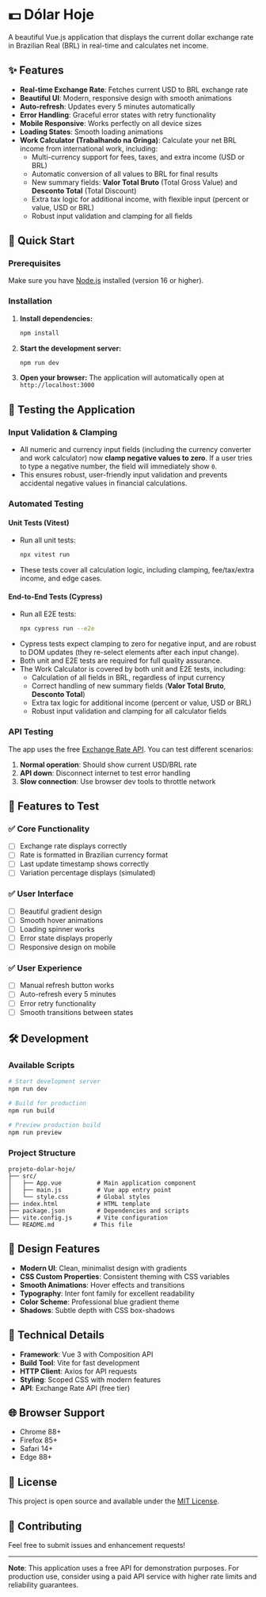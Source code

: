 # 💵 Dólar Hoje

A beautiful Vue.js application that displays the current dollar exchange rate in Brazilian Real (BRL) in real-time and calculates net income.

## ✨ Features

- **Real-time Exchange Rate**: Fetches current USD to BRL exchange rate
- **Beautiful UI**: Modern, responsive design with smooth animations
- **Auto-refresh**: Updates every 5 minutes automatically
- **Error Handling**: Graceful error states with retry functionality
- **Mobile Responsive**: Works perfectly on all device sizes
- **Loading States**: Smooth loading animations
- **Work Calculator (Trabalhando na Gringa)**: Calculate your net BRL income from international work, including:
  - Multi-currency support for fees, taxes, and extra income (USD or BRL)
  - Automatic conversion of all values to BRL for final results
  - New summary fields: **Valor Total Bruto** (Total Gross Value) and **Desconto Total** (Total Discount)
  - Extra tax logic for additional income, with flexible input (percent or value, USD or BRL)
  - Robust input validation and clamping for all fields

## 🚀 Quick Start

### Prerequisites

Make sure you have [Node.js](https://nodejs.org/) installed (version 16 or higher).

### Installation

1. **Install dependencies:**
   ```bash
   npm install
   ```

2. **Start the development server:**
   ```bash
   npm run dev
   ```

3. **Open your browser:**
   The application will automatically open at `http://localhost:3000`

## 🧪 Testing the Application

### Input Validation & Clamping

- All numeric and currency input fields (including the currency converter and work calculator) now **clamp negative values to zero**. If a user tries to type a negative number, the field will immediately show `0`.
- This ensures robust, user-friendly input validation and prevents accidental negative values in financial calculations.

### Automated Testing

#### Unit Tests (Vitest)

- Run all unit tests:
  ```bash
  npx vitest run
  ```
- These tests cover all calculation logic, including clamping, fee/tax/extra income, and edge cases.

#### End-to-End Tests (Cypress)

- Run all E2E tests:
  ```bash
  npx cypress run --e2e
  ```
- Cypress tests expect clamping to zero for negative input, and are robust to DOM updates (they re-select elements after each input change).
- Both unit and E2E tests are required for full quality assurance.
- The Work Calculator is covered by both unit and E2E tests, including:
  - Calculation of all fields in BRL, regardless of input currency
  - Correct handling of new summary fields (**Valor Total Bruto**, **Desconto Total**)
  - Extra tax logic for additional income (percent or value, USD or BRL)
  - Robust input validation and clamping for all calculator fields

### API Testing

The app uses the free [Exchange Rate API](https://exchangerate-api.com/). You can test different scenarios:

1. **Normal operation**: Should show current USD/BRL rate
2. **API down**: Disconnect internet to test error handling
3. **Slow connection**: Use browser dev tools to throttle network

## 📱 Features to Test

### ✅ Core Functionality
- [ ] Exchange rate displays correctly
- [ ] Rate is formatted in Brazilian currency format
- [ ] Last update timestamp shows correctly
- [ ] Variation percentage displays (simulated)

### ✅ User Interface
- [ ] Beautiful gradient design
- [ ] Smooth hover animations
- [ ] Loading spinner works
- [ ] Error state displays properly
- [ ] Responsive design on mobile

### ✅ User Experience
- [ ] Manual refresh button works
- [ ] Auto-refresh every 5 minutes
- [ ] Error retry functionality
- [ ] Smooth transitions between states

## 🛠️ Development

### Available Scripts

```bash
# Start development server
npm run dev

# Build for production
npm run build

# Preview production build
npm run preview
```

### Project Structure

```
projeto-dolar-hoje/
├── src/
│   ├── App.vue          # Main application component
│   ├── main.js          # Vue app entry point
│   └── style.css        # Global styles
├── index.html           # HTML template
├── package.json         # Dependencies and scripts
├── vite.config.js       # Vite configuration
└── README.md           # This file
```

## 🎨 Design Features

- **Modern UI**: Clean, minimalist design with gradients
- **CSS Custom Properties**: Consistent theming with CSS variables
- **Smooth Animations**: Hover effects and transitions
- **Typography**: Inter font family for excellent readability
- **Color Scheme**: Professional blue gradient theme
- **Shadows**: Subtle depth with CSS box-shadows

## 🔧 Technical Details

- **Framework**: Vue 3 with Composition API
- **Build Tool**: Vite for fast development
- **HTTP Client**: Axios for API requests
- **Styling**: Scoped CSS with modern features
- **API**: Exchange Rate API (free tier)

## 🌐 Browser Support

- Chrome 88+
- Firefox 85+
- Safari 14+
- Edge 88+

## 📄 License

This project is open source and available under the [MIT License](LICENSE).

## 🤝 Contributing

Feel free to submit issues and enhancement requests!

---

**Note**: This application uses a free API for demonstration purposes. For production use, consider using a paid API service with higher rate limits and reliability guarantees. 
